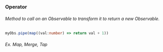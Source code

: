 ### Operator

###### Method to call on an Observable to transform it to return a new Observable.

```typescript
myObs.pipe(map((val:number) => return val + 1))
```

###### Ex. Map, Merge, Tap

